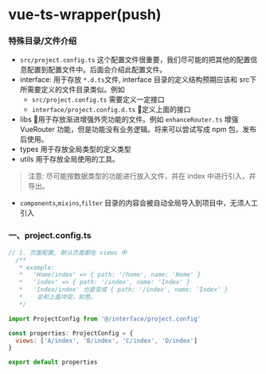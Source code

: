 # vue-ts-wrapper(push)

### 特殊目录/文件介绍

- `src/project.config.ts` 这个配置文件很重要，我们尽可能的把其他的配置信息配置到配置文件中。后面会介绍此配置文件。
- interface: 用于存放 `*.d.ts`文件, interface 目录的定义结构预期应该和 src下所需要定义的文件目录类似。例如
  + `src/project.config.ts` 需要定义一定接口
  + `interface/project.config.d.ts` 定义上面的接口
- libs 用于存放渐进增强外壳功能的文件。例如 `enhanceRouter.ts` 增强 VueRouter 功能，但是功能没有业务逻辑。将来可以尝试写成 npm 包，发布后使用。
- types 用于存放全局类型的定义类型
- utils 用于存放全局使用的工具。
> 注意: 尽可能按数据类型的功能进行放入文件，并在 index 中进行引入，并导出。

- `components`,`mixins`,`filter` 目录的内容会被自动全局导入到项目中，无须人工引入



### 一、project.config.ts

```js 
// 1. 页面配置, 默认页面都在 views 中
  /**
   * example:
   *   'Home/index' => { path: '/home', name: 'Home' }
   *   'index' => { path: '/index', name: 'Index' }
   *   'Index/index' 也是变成 { path: '/index', name: 'Index' }
   *    会和上面冲突，知悉。
   */

import ProjectConfig from '@/interface/project.config'

const properties: ProjectConfig = {
  views: ['A/index', 'B/index', 'C/index', 'D/index']
}

export default properties
```

